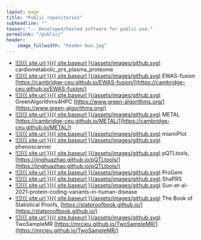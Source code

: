 ```yaml
---
layout: page
title: "Public repositories"
subheadline: ""
teaser: "-- Developed/hosted software for public use."
permalink: "/public/"
header:
    image_fullwidth: "header-bus.jpg"
---
```


* [![]({{ site.url }}{{ site.baseurl }}/assets/images/github.svg)](https://github.com/cambridge-ceu/cardiometabolic_prs_plasma_proteome) cardiometabolic_prs_plasma_proteome
* [![]({{ site.url }}{{ site.baseurl }}/assets/images/github.svg)](https://github.com/cambridge-ceu/EWAS-fusion)  EWAS-fusion [https://cambridge-ceu.github.io/EWAS-fusion/](https://cambridge-ceu.github.io/EWAS-fusion/)
* [![]({{ site.url }}{{ site.baseurl }}/assets/images/github.svg)](https://github.com/cambridge-ceu/GreenAlgorithms4HPC) GreenAlgorithms4HPC [https://www.green-algorithms.org/](https://www.green-algorithms.org/)
* [![]({{ site.url }}{{ site.baseurl }}/assets/images/github.svg)](https://github.com/cambridge-ceu/METAL) METAL [https://cambridge-ceu.github.io/METAL/](https://cambridge-ceu.github.io/METAL/)
* [![]({{ site.url }}{{ site.baseurl }}/assets/images/github.svg)](https://github.com/cambridge-ceu/miamiPlot) miamiPlot
* [![]({{ site.url }}{{ site.baseurl }}/assets/images/github.svg)](https://github.com/cambridge-ceu/phenoscanner) phenoscanner
* [![]({{ site.url }}{{ site.baseurl }}/assets/images/github.svg)](https://github.com/cambridge-ceu/pQTLtools) pQTLtools, [https://jinghuazhao.github.io/pQTLtools/](https://jinghuazhao.github.io/pQTLtools/)
* [![]({{ site.url }}{{ site.baseurl }}/assets/images/github.svg)](https://github.com/cambridge-ceu/ProGeM) ProGem
* [![]({{ site.url }}{{ site.baseurl }}/assets/images/github.svg)](https://github.com/cambridge-ceu/shaprs) ShaPRS
* [![]({{ site.url }}{{ site.baseurl }}/assets/images/github.svg)](https://github.com/cambridge-ceu/Sun-et-al-2021-protein-coding-variants-in-human-disease) Sun-et-al-2021-protein-coding-variants-in-human-disease
* [![]({{ site.url }}{{ site.baseurl }}/assets/images/github.svg)](https://github.com/StatProofBook) The Book of Statistical Proofs, [https://statproofbook.github.io/](https://statproofbook.github.io/)
* [![]({{ site.url }}{{ site.baseurl }}/assets/images/github.svg)](https://github.com/cambridge-ceu/TwoSampleMR) TwoSampleMR [https://mrcieu.github.io/TwoSampleMR/](https://mrcieu.github.io/TwoSampleMR/)
